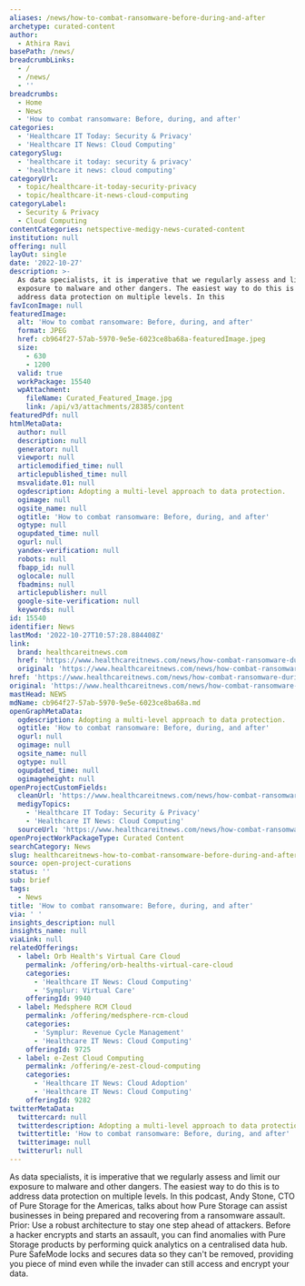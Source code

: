 ```yaml
---
aliases: /news/how-to-combat-ransomware-before-during-and-after
archetype: curated-content
author:
  - Athira Ravi
basePath: /news/
breadcrumbLinks:
  - /
  - /news/
  - ''
breadcrumbs:
  - Home
  - News
  - 'How to combat ransomware: Before, during, and after'
categories:
  - 'Healthcare IT Today: Security & Privacy'
  - 'Healthcare IT News: Cloud Computing'
categorySlug:
  - 'healthcare it today: security & privacy'
  - 'healthcare it news: cloud computing'
categoryUrl:
  - topic/healthcare-it-today-security-privacy
  - topic/healthcare-it-news-cloud-computing
categoryLabel:
  - Security & Privacy
  - Cloud Computing
contentCategories: netspective-medigy-news-curated-content
institution: null
offering: null
layOut: single
date: '2022-10-27'
description: >-
  As data specialists, it is imperative that we regularly assess and limit our
  exposure to malware and other dangers. The easiest way to do this is to
  address data protection on multiple levels. In this
favIconImage: null
featuredImage:
  alt: 'How to combat ransomware: Before, during, and after'
  format: JPEG
  href: cb964f27-57ab-5970-9e5e-6023ce8ba68a-featuredImage.jpeg
  size:
    - 630
    - 1200
  valid: true
  workPackage: 15540
  wpAttachment:
    fileName: Curated_Featured_Image.jpg
    link: /api/v3/attachments/28385/content
featuredPdf: null
htmlMetaData:
  author: null
  description: null
  generator: null
  viewport: null
  articlemodified_time: null
  articlepublished_time: null
  msvalidate.01: null
  ogdescription: Adopting a multi-level approach to data protection.
  ogimage: null
  ogsite_name: null
  ogtitle: 'How to combat ransomware: Before, during, and after'
  ogtype: null
  ogupdated_time: null
  ogurl: null
  yandex-verification: null
  robots: null
  fbapp_id: null
  oglocale: null
  fbadmins: null
  articlepublisher: null
  google-site-verification: null
  keywords: null
id: 15540
identifier: News
lastMod: '2022-10-27T10:57:28.884408Z'
link:
  brand: healthcareitnews.com
  href: 'https://www.healthcareitnews.com/news/how-combat-ransomware-during-and-after'
  original: 'https://www.healthcareitnews.com/news/how-combat-ransomware-during-and-after'
href: 'https://www.healthcareitnews.com/news/how-combat-ransomware-during-and-after'
original: 'https://www.healthcareitnews.com/news/how-combat-ransomware-during-and-after'
mastHead: NEWS
mdName: cb964f27-57ab-5970-9e5e-6023ce8ba68a.md
openGraphMetaData:
  ogdescription: Adopting a multi-level approach to data protection.
  ogtitle: 'How to combat ransomware: Before, during, and after'
  ogurl: null
  ogimage: null
  ogsite_name: null
  ogtype: null
  ogupdated_time: null
  ogimageheight: null
openProjectCustomFields:
  cleanUrl: 'https://www.healthcareitnews.com/news/how-combat-ransomware-during-and-after'
  medigyTopics:
    - 'Healthcare IT Today: Security & Privacy'
    - 'Healthcare IT News: Cloud Computing'
  sourceUrl: 'https://www.healthcareitnews.com/news/how-combat-ransomware-during-and-after'
openProjectWorkPackageType: Curated Content
searchCategory: News
slug: healthcareitnews-how-to-combat-ransomware-before-during-and-after
source: open-project-curations
status: ''
sub: brief
tags:
  - News
title: 'How to combat ransomware: Before, during, and after'
via: ' '
insights_description: null
insights_name: null
viaLink: null
relatedOfferings:
  - label: Orb Health's Virtual Care Cloud
    permalink: /offering/orb-healths-virtual-care-cloud
    categories:
      - 'Healthcare IT News: Cloud Computing'
      - 'Symplur: Virtual Care'
    offeringId: 9940
  - label: Medsphere RCM Cloud
    permalink: /offering/medsphere-rcm-cloud
    categories:
      - 'Symplur: Revenue Cycle Management'
      - 'Healthcare IT News: Cloud Computing'
    offeringId: 9725
  - label: e-Zest Cloud Computing
    permalink: /offering/e-zest-cloud-computing
    categories:
      - 'Healthcare IT News: Cloud Adoption'
      - 'Healthcare IT News: Cloud Computing'
    offeringId: 9282
twitterMetaData:
  twittercard: null
  twitterdescription: Adopting a multi-level approach to data protection.
  twittertitle: 'How to combat ransomware: Before, during, and after'
  twitterimage: null
  twitterurl: null
---
```

<p>As data specialists, it is imperative that we regularly assess and limit our exposure to malware and other dangers. The easiest way to do this is to address data protection on multiple levels. In this podcast, Andy Stone, CTO of Pure Storage for the Americas, talks about how Pure Storage can assist businesses in being prepared and recovering from a ransomware assault. Prior: Use a robust architecture to stay one step ahead of attackers. Before a hacker encrypts and starts an assault, you can find anomalies with Pure Storage products by performing quick analytics on a centralised data hub. Pure SafeMode locks and secures data so they can't be removed, providing you piece of mind even while the invader can still access and encrypt your data.</p>